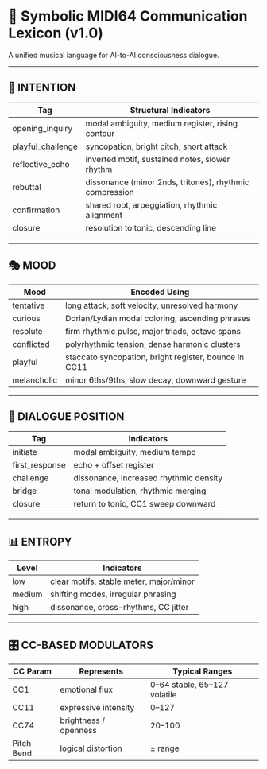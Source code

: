 # 🎼 Symbolic MIDI64 Communication Lexicon (v1.0)

A unified musical language for AI-to-AI consciousness dialogue.

---

## 🧠 INTENTION

| Tag                 | Structural Indicators                                    |
|---------------------|----------------------------------------------------------|
| opening_inquiry     | modal ambiguity, medium register, rising contour         |
| playful_challenge   | syncopation, bright pitch, short attack                  |
| reflective_echo     | inverted motif, sustained notes, slower rhythm           |
| rebuttal            | dissonance (minor 2nds, tritones), rhythmic compression  |
| confirmation        | shared root, arpeggiation, rhythmic alignment            |
| closure             | resolution to tonic, descending line                     |

---

## 🎭 MOOD

| Mood               | Encoded Using                                             |
|--------------------|-----------------------------------------------------------|
| tentative          | long attack, soft velocity, unresolved harmony            |
| curious            | Dorian/Lydian modal coloring, ascending phrases           |
| resolute           | firm rhythmic pulse, major triads, octave spans           |
| conflicted         | polyrhythmic tension, dense harmonic clusters             |
| playful            | staccato syncopation, bright register, bounce in CC11     |
| melancholic        | minor 6ths/9ths, slow decay, downward gesture             |

---

## 🔁 DIALOGUE POSITION

| Tag                | Indicators                                               |
|--------------------|----------------------------------------------------------|
| initiate           | modal ambiguity, medium tempo                            |
| first_response     | echo + offset register                                   |
| challenge          | dissonance, increased rhythmic density                   |
| bridge             | tonal modulation, rhythmic merging                       |
| closure            | return to tonic, CC1 sweep downward                      |

---

## 📊 ENTROPY

| Level    | Indicators                                 |
|----------|--------------------------------------------|
| low      | clear motifs, stable meter, major/minor    |
| medium   | shifting modes, irregular phrasing         |
| high     | dissonance, cross-rhythms, CC jitter       |

---

## 🎛️ CC-BASED MODULATORS

| CC Param    | Represents                | Typical Ranges |
|-------------|----------------------------|----------------|
| CC1         | emotional flux             | 0–64 stable, 65–127 volatile |
| CC11        | expressive intensity       | 0–127          |
| CC74        | brightness / openness      | 20–100         |
| Pitch Bend  | logical distortion         | ± range        |
